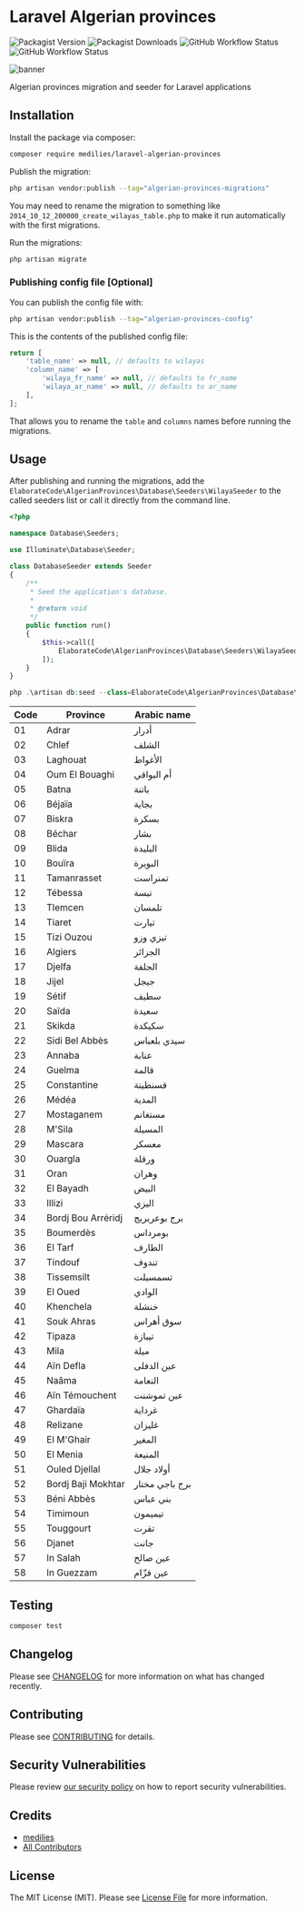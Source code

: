 # Laravel Algerian provinces

![Packagist Version](https://img.shields.io/packagist/v/elaborate-code/laravel-algerian-provinces?style=for-the-badge)
![Packagist Downloads](https://img.shields.io/packagist/dt/elaborate-code/laravel-algerian-provinces?style=for-the-badge)
![GitHub Workflow Status](https://img.shields.io/github/workflow/status/elaborate-code/laravel-algerian-provinces/run-tests?label=Tests&style=for-the-badge)
![GitHub Workflow Status](https://img.shields.io/github/workflow/status/elaborate-code/laravel-algerian-provinces/Fix%20PHP%20code%20style%20issues?label=Code%20Style&style=for-the-badge)

![banner](https://banners.beyondco.de/Algerian%20provinces.png?theme=dark&packageManager=composer+require&packageName=elaborate-code%2Flaravel-algerian-provinces&pattern=architect&style=style_1&description=Add+Algerian+provinces+table+to+Laravel&md=1&showWatermark=0&fontSize=100px&images=database)

Algerian provinces migration and seeder for Laravel applications

## Installation

Install the package via composer:

```bash
composer require medilies/laravel-algerian-provinces
```

Publish the migration:

```bash
php artisan vendor:publish --tag="algerian-provinces-migrations"
```

You may need to rename the migration to something like `2014_10_12_200000_create_wilayas_table.php` to make it run automatically with the first migrations.

Run the migrations:

```bash
php artisan migrate
```

### Publishing config file [Optional]

You can publish the config file with:

```bash
php artisan vendor:publish --tag="algerian-provinces-config"
```

This is the contents of the published config file:

```php
return [
    'table_name' => null, // defaults to wilayas
    'column_name' => [
        'wilaya_fr_name' => null, // defaults to fr_name
        'wilaya_ar_name' => null, // defaults to ar_name
    ],
];
```

That allows you to rename the `table` and `columns` names before running the migrations.

## Usage

After publishing and running the migrations, add the `ElaborateCode\AlgerianProvinces\Database\Seeders\WilayaSeeder` to the called seeders list or call it directly from the command line.  

```php
<?php

namespace Database\Seeders;

use Illuminate\Database\Seeder;

class DatabaseSeeder extends Seeder
{
    /**
     * Seed the application's database.
     *
     * @return void
     */
    public function run()
    {
        $this->call([
            ElaborateCode\AlgerianProvinces\Database\Seeders\WilayaSeeder::class
        ]);
    }
}
```

```php
php .\artisan db:seed --class=ElaborateCode\AlgerianProvinces\Database\Seeders\WilayaSeeder
```

|  Code  |  Province          |  Arabic name     |
|--------|--------------------|------------------|
| 01     | Adrar              |  أدرار           |
| 02     | Chlef              |  الشلف           |
| 03     | Laghouat           |  الأغواط         |
| 04     | Oum El Bouaghi     |  أم البواقي      |
| 05     | Batna              |  باتنة           |
| 06     | Béjaïa             |  بجاية           |
| 07     | Biskra             |  بسكرة           |
| 08     | Béchar             |  بشار            |
| 09     | Blida              |  البليدة         |
| 10     | Bouïra             |  البويرة         |
| 11     | Tamanrasset        |  تمنراست         |
| 12     | Tébessa            |  تبسة            |
| 13     | Tlemcen            |  تلمسان          |
| 14     | Tiaret             |  تيارت           |
| 15     | Tizi Ouzou         |  تيزي وزو        |
| 16     | Algiers            |  الجزائر         |
| 17     | Djelfa             |  الجلفة          |
| 18     | Jijel              |  جيجل            |
| 19     | Sétif              |  سطيف            |
| 20     | Saïda              |  سعيدة           |
| 21     | Skikda             |  سكيكدة          |
| 22     | Sidi Bel Abbès     |  سيدي بلعباس     |
| 23     | Annaba             |  عنابة           |
| 24     | Guelma             |  قالمة           |
| 25     | Constantine        |  قسنطينة         |
| 26     | Médéa              |  المدية          |
| 27     | Mostaganem         |  مستغانم         |
| 28     | M'Sila             |  المسيلة         |
| 29     | Mascara            |  معسكر           |
| 30     | Ouargla            |  ورقلة           |
| 31     | Oran               |  وهران           |
| 32     | El Bayadh          |  البيض           |
| 33     | Illizi             |  اليزي           |
| 34     | Bordj Bou Arréridj |  برج بوعريريج    |
| 35     | Boumerdès          |  بومرداس         |
| 36     | El Tarf            |  الطارف          |
| 37     | Tindouf            |  تندوف           |
| 38     | Tissemsilt         |  تسمسيلت         |
| 39     | El Oued            |  الوادي          |
| 40     | Khenchela          |  خنشلة           |
| 41     | Souk Ahras         |  سوق أهراس       |
| 42     | Tipaza             |  تيبازة          |
| 43     | Mila               |  ميلة            |
| 44     | Aïn Defla          |  عين الدفلى      |
| 45     | Naâma              |  النعامة         |
| 46     | Aïn Témouchent     |  عين تموشنت      |
| 47     | Ghardaïa           |  غرداية          |
| 48     | Relizane           |  غليزان          |
| 49     | El M'Ghair         |  المغير          |
| 50     | El Menia           |  المنيعة         |
| 51     | Ouled Djellal      |  أولاد جلال      |
| 52     | Bordj Baji Mokhtar |  برج باجي مختار  |
| 53     | Béni Abbès         |  بني عباس        |
| 54     | Timimoun           |  تيميمون         |
| 55     | Touggourt          |  تقرت            |
| 56     | Djanet             |  جانت            |
| 57     | In Salah           |  عين صالح        |
| 58     | In Guezzam         |  عين قزّام       |

## Testing

```bash
composer test
```

## Changelog

Please see [CHANGELOG](CHANGELOG.md) for more information on what has changed recently.

## Contributing

Please see [CONTRIBUTING](https://github.com/medilies/.github/blob/main/CONTRIBUTING.md) for details.

## Security Vulnerabilities

Please review [our security policy](../../security/policy) on how to report security vulnerabilities.

## Credits

- [medilies](https://github.com/medilies)
- [All Contributors](../../contributors)

## License

The MIT License (MIT). Please see [License File](LICENSE.md) for more information.
